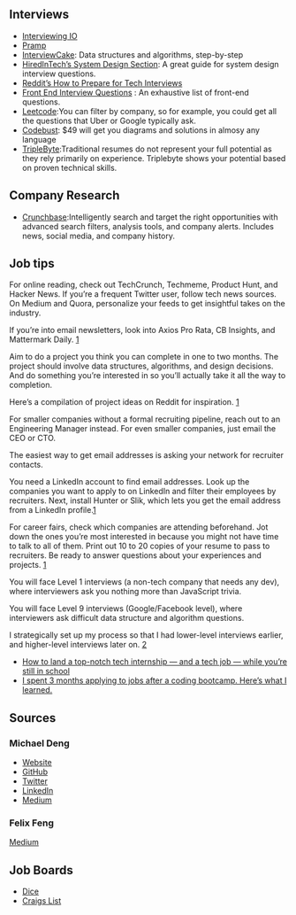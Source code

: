 ## Interviews
  * <a href="https://interviewing.io" target="_blank">Interviewing IO</a>
  * <a href="https://pramp.com" target="_blank">Pramp</a>
  * <a href="https://www.interviewcake.com/" target="_blank">InterviewCake</a>:  Data structures and algorithms, step-by-step 
  * <a href="https://www.hiredintech.com/classrooms/system-design/lesson/60" target="_blank">HiredInTech’s System Design Section</a>: A great guide for system design interview questions.  
  * <a href="https://www.reddit.com/r/cscareerquestions/comments/1jov24/heres_how_to_prepare_for_tech_interviews/" target="_blank">Reddit’s How to Prepare for Tech Interviews</a>
  * <a href="https://github.com/h5bp/Front-end-Developer-Interview-Questions">Front End Interview Questions</a> : An exhaustive list of front-end questions.
  * <a href="https://leetcode.com/" target="_blank">Leetcode</a>:You can filter by company, so for example, you could get all the questions that Uber or Google typically ask.
  * <a target="_blank" href=https://www.educative.io/courses/coderust-hacking-the-coding-interview>Codebust</a>: $49 will get you diagrams and solutions in almosy any language
  * <a href="https://triplebyte.com">TripleByte</a>:Traditional resumes do not represent your full potential as they rely primarily on experience. Triplebyte shows your potential based on proven technical skills.
  
  
## Company Research 

* <a href="https://www.crunchbase.com." target="_blank">Crunchbase</a>:Intelligently search and target the right opportunities with advanced search filters, analysis tools, and company alerts. Includes news, social media, and company history.

  

## Job tips

<p>For online reading, check out TechCrunch, Techmeme, Product Hunt, and Hacker News. If you’re a frequent Twitter user, follow tech news sources. On Medium and Quora, personalize your feeds to get insightful takes on the industry.

If you’re into email newsletters, look into Axios Pro Rata, CB Insights, and Mattermark Daily.      <a href="#link1">1</a> </p> 

<p>Aim to do a project you think you can complete in one to two months. The project should involve data structures, algorithms, and design decisions. And do something you’re interested in so you’ll actually take it all the way to completion.

Here’s a compilation of project ideas on Reddit for inspiration. <a href="#link1">1</a> </p>

<p>For smaller companies without a formal recruiting pipeline, reach out to an Engineering Manager instead. For even smaller companies, just email the CEO or CTO.

The easiest way to get email addresses is asking your network for recruiter contacts.

You need a LinkedIn account to find email addresses. Look up the companies you want to apply to on LinkedIn and filter their employees by recruiters. Next, install Hunter or Slik, which lets you get the email address from a LinkedIn profile.<a href="#link1">1</a> </p>


<p>For career fairs, check which companies are attending beforehand. Jot down the ones you’re most interested in because you might not have time to talk to all of them. Print out 10 to 20 copies of your resume to pass to recruiters. Be ready to answer questions about your experiences and projects.    <a href="#link1">1</a>  </p>




 <p>You will face Level 1 interviews (a non-tech company that needs any dev), where interviewers ask you nothing more than JavaScript trivia.

You will face Level 9 interviews (Google/Facebook level), where interviewers ask difficult data structure and algorithm questions.



I strategically set up my process so that I had lower-level interviews earlier, and higher-level interviews later on.  <a href="#link2">2</a>
 </p>






- <a id="link1" href="https://www.freecodecamp.org/news/how-to-land-a-top-notch-tech-job-as-a-student-5c97fec82f3d/?fbclid=IwAR0RNes8YHYkhEySvoCnfYFl5nuQ4G0ZJ3POUP8IL9mGA9eiwtNz2hTpjDc" target="_blank">How to land a top-notch tech internship — and a tech job — while you’re still in school</a>
- <a id="link2" href="https://www.freecodecamp.org/news/5-key-learnings-from-the-post-bootcamp-job-search-9a07468d2331/
" target="_blank">I spent 3 months applying to jobs after a coding bootcamp. Here’s what I learned.</a> 





## Sources

### Michael Deng

* <a href="https://michaeldeng.me/" target="_blank">Website</a>
* <a href="https://github.com/michael-deng" target="_blank">GitHub</a>
* <a href="https://twitter.com/themichaeldeng" taget="_blank">Twitter</a>
* <a href="https://www.linkedin.com/in/michael-deng/" taget="_blank">LinkedIn</a>
* <a href="https://medium.com/@michael_deng" taget="_blank">Medium</a>



### Felix Feng

<a href="https://medium.com/@felixfeng" taget="_blank">Medium</a>


## Job Boards

* <a href="https://www.dice.com/" target="_blank">Dice</a>
* <a href="https://www.craigslist.org/about/scams" target="_blank">Craigs List</a>


